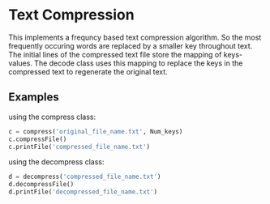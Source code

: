 # Text Compression

This implements a frequncy based text compression algorithm. So the most frequently occuring words are replaced by a smaller key throughout text. The initial lines of the compressed text file store the mapping of keys-values. The decode class uses this mapping to replace the keys in the compressed text to regenerate the original text.

## Examples

using the compress class:

```python
c = compress('original_file_name.txt', Num_keys)	
c.compressFile()
c.printFile('compressed_file_name.txt')
```

using the decompress class:

```python
d = decompress('compressed_file_name.txt')	
d.decompressFile()
d.printFile('decompressed_file_name.txt')
```
